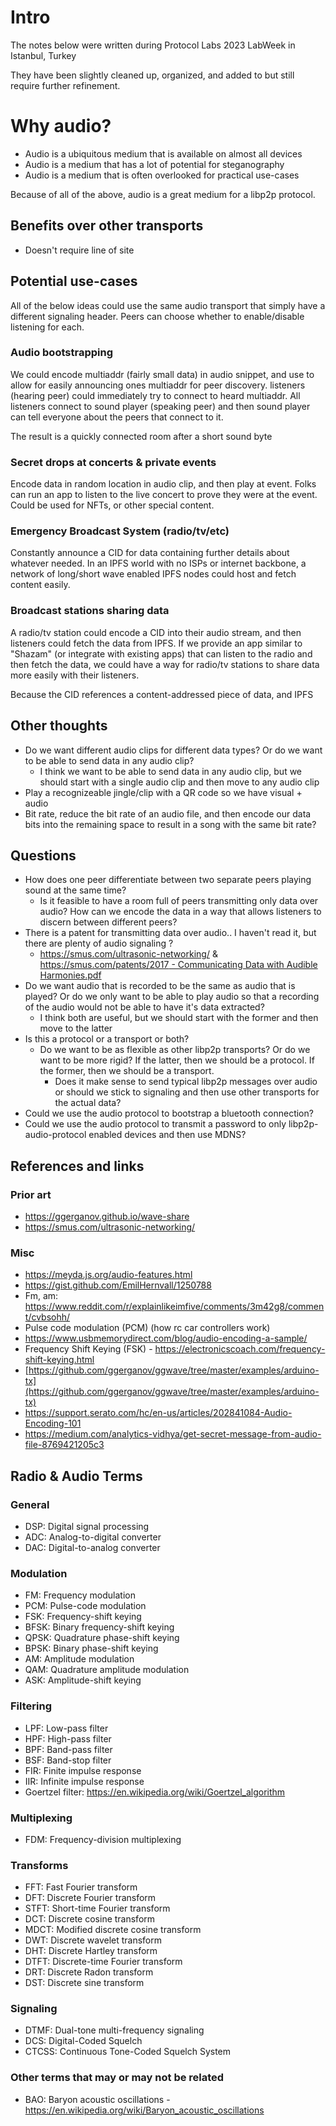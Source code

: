 <!-- toc -->

# Intro

The notes below were written during Protocol Labs 2023 LabWeek in Istanbul, Turkey

They have been slightly cleaned up, organized, and added to but still require further refinement.

# Why audio?

- Audio is a ubiquitous medium that is available on almost all devices
- Audio is a medium that has a lot of potential for steganography
- Audio is a medium that is often overlooked for practical use-cases

Because of all of the above, audio is a great medium for a libp2p protocol.

## Benefits over other transports

- Doesn't require line of site

## Potential use-cases

All of the below ideas could use the same audio transport that simply have a different signaling header. Peers can choose whether to enable/disable listening for each.

### Audio bootstrapping

We could encode multiaddr (fairly small data) in audio snippet, and use to allow for easily announcing ones multiaddr for peer discovery. listeners (hearing peer) could immediately try to connect to heard multiaddr. All listeners connect to sound player (speaking peer) and then sound player can tell everyone about the peers that connect to it.

The result is a quickly connected room after a short sound byte

### Secret drops at concerts & private events

Encode data in random location in audio clip, and then play at event. Folks can run an app to listen to the live concert to prove they were at the event. Could be used for NFTs, or other special content.

### Emergency Broadcast System (radio/tv/etc)

Constantly announce a CID for data containing further details about whatever needed. In an IPFS world with no ISPs or internet backbone, a network of long/short wave enabled IPFS nodes could host and fetch content easily.

### Broadcast stations sharing data

A radio/tv station could encode a CID into their audio stream, and then listeners could fetch the data from IPFS. If we provide an app similar to "Shazam" (or integrate with existing apps) that can listen to the radio and then fetch the data, we could have a way for radio/tv stations to share data more easily with their listeners.

Because the CID references a content-addressed piece of data, and IPFS


## Other thoughts

- Do we want different audio clips for different data types? Or do we want to be able to send data in any audio clip?
    - I think we want to be able to send data in any audio clip, but we should start with a single audio clip and then move to any audio clip
- Play a recognizeable jingle/clip with a QR code so we have visual + audio
- Bit rate, reduce the bit rate of an audio file, and then encode our data bits into the remaining space to result in a song with the same bit rate?

## Questions

- How does one peer differentiate between two separate peers playing sound at the same time?
    - Is it feasible to have a room full of peers transmitting only data over audio? How can we encode the data in a way that allows listeners to discern between different peers?
- There is a patent for transmitting data over audio.. I haven't read it, but there are plenty of audio signaling ?
    - https://smus.com/ultrasonic-networking/ & [https://smus.com/patents/2017 - Communicating Data with Audible Harmonies.pdf](https://smus.com/patents/2017%20-%20Communicating%20Data%20with%20Audible%20Harmonies.pdf)
- Do we want audio that is recorded to be the same as audio that is played? Or do we only want to be able to play audio so that a recording of the audio would not be able to have it's data extracted?
    - I think both are useful, but we should start with the former and then move to the latter
- Is this a protocol or a transport or both?
    - Do we want to be as flexible as other libp2p transports? Or do we want to be more rigid? If the latter, then we should be a protocol. If the former, then we should be a transport.
        - Does it make sense to send typical libp2p messages over audio or should we stick to signaling and then use other transports for the actual data?
- Could we use the audio protocol to bootstrap a bluetooth connection?
- Could we use the audio protocol to transmit a password to only libp2p-audio-protocol enabled devices and then use MDNS?


## References and links

### Prior art

- https://ggerganov.github.io/wave-share
- https://smus.com/ultrasonic-networking/


### Misc

- https://meyda.js.org/audio-features.html
- https://gist.github.com/EmilHernvall/1250788
- Fm, am: https://www.reddit.com/r/explainlikeimfive/comments/3m42g8/comment/cvbsohh/
- Pulse code modulation (PCM) (how rc car controllers work)
- https://www.usbmemorydirect.com/blog/audio-encoding-a-sample/
- Frequency Shift Keying (FSK) - https://electronicscoach.com/frequency-shift-keying.html
- [https://github.com/ggerganov/ggwave/tree/master/examples/arduino-tx](https://github.com/ggerganov/ggwave/tree/master/examples/arduino-tx)
- https://support.serato.com/hc/en-us/articles/202841084-Audio-Encoding-101
- https://medium.com/analytics-vidhya/get-secret-message-from-audio-file-8769421205c3

## Radio & Audio Terms

### General

- DSP: Digital signal processing
- ADC: Analog-to-digital converter
- DAC: Digital-to-analog converter

### Modulation

- FM: Frequency modulation
- PCM: Pulse-code modulation
- FSK: Frequency-shift keying
- BFSK: Binary frequency-shift keying
- QPSK: Quadrature phase-shift keying
- BPSK: Binary phase-shift keying
- AM: Amplitude modulation
- QAM: Quadrature amplitude modulation
- ASK: Amplitude-shift keying

### Filtering

- LPF: Low-pass filter
- HPF: High-pass filter
- BPF: Band-pass filter
- BSF: Band-stop filter
- FIR: Finite impulse response
- IIR: Infinite impulse response
- Goertzel filter: https://en.wikipedia.org/wiki/Goertzel_algorithm

### Multiplexing

- FDM: Frequency-division multiplexing

### Transforms

- FFT: Fast Fourier transform
- DFT: Discrete Fourier transform
- STFT: Short-time Fourier transform
- DCT: Discrete cosine transform
- MDCT: Modified discrete cosine transform
- DWT: Discrete wavelet transform
- DHT: Discrete Hartley transform
- DTFT: Discrete-time Fourier transform
- DRT: Discrete Radon transform
- DST: Discrete sine transform

### Signaling

- DTMF: Dual-tone multi-frequency signaling
- DCS: Digital-Coded Squelch
- CTCSS: Continuous Tone-Coded Squelch System



### Other terms that may or may not be related

- BAO: Baryon acoustic oscillations - https://en.wikipedia.org/wiki/Baryon_acoustic_oscillations
